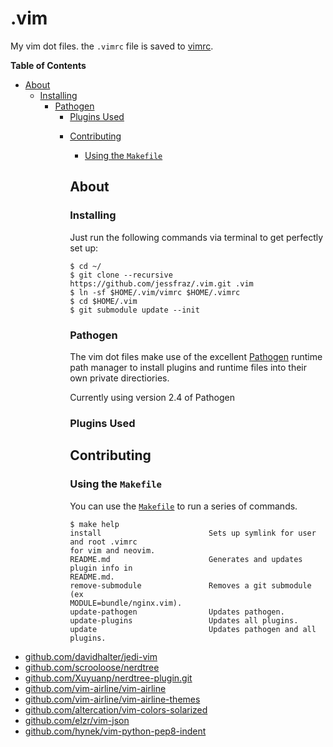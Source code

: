 .vim
====

My vim dot files. the `.vimrc` file is saved to
[vimrc](https://github.com/jessfraz/.vim/blob/master/vimrc).

**Table of Contents**

<!-- toc -->

- [About](#about)
  * [Installing](#installing)
    * [Pathogen](#pathogen)
      * [Plugins Used](#plugins-used)
      - [Contributing](#contributing)
        * [Using the `Makefile`](#using-the-makefile)

        <!-- tocstop -->

        ## About

        ### Installing

        Just run the following commands via terminal to get perfectly set up:

        ```console
        $ cd ~/
        $ git clone --recursive https://github.com/jessfraz/.vim.git .vim
        $ ln -sf $HOME/.vim/vimrc $HOME/.vimrc
        $ cd $HOME/.vim
        $ git submodule update --init
        ```

        ### Pathogen
        The vim dot files make use of the excellent
        [Pathogen](https://github.com/tpope/vim-pathogen) runtime path manager
        to install plugins and runtime files into their own private
        directiories.

        Currently using version 2.4 of Pathogen

        ### Plugins Used

        ## Contributing

        ### Using the `Makefile`

        You can use the [`Makefile`](Makefile) to run a series of commands.

        ```console
        $ make help
        install                        Sets up symlink for user and root .vimrc
        for vim and neovim.
        README.md                      Generates and updates plugin info in
        README.md.
        remove-submodule               Removes a git submodule (ex
        MODULE=bundle/nginx.vim).
        update-pathogen                Updates pathogen.
        update-plugins                 Updates all plugins.
        update                         Updates pathogen and all plugins.
        ```
* [github.com/davidhalter/jedi-vim](https://github.com/davidhalter/jedi-vim.git)
* [github.com/scrooloose/nerdtree](https://github.com/scrooloose/nerdtree.git)
* [github.com/Xuyuanp/nerdtree-plugin.git](https://github.com/Xuyuanp/nerdtree-git-plugin.git)
* [github.com/vim-airline/vim-airline](https://github.com/vim-airline/vim-airline.git)
* [github.com/vim-airline/vim-airline-themes](https://github.com/vim-airline/vim-airline-themes.git)
* [github.com/altercation/vim-colors-solarized](https://github.com/altercation/vim-colors-solarized.git)
* [github.com/elzr/vim-json](https://github.com/elzr/vim-json.git)
* [github.com/hynek/vim-python-pep8-indent](https://github.com/hynek/vim-python-pep8-indent.git)
